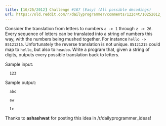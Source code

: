 ```yaml
---
title: [10/25/2012] Challenge #107 [Easy] (All possible decodings)
url: https://old.reddit.com/r/dailyprogrammer/comments/122c4t/10252012_challenge_107_easy_all_possible_decodings/
---
```


Consider the translation from letters to numbers `a -> 1` through `z -> 26`. Every sequence of letters can be translated into a string of numbers this way, with the numbers being mushed together. For instance `hello -> 85121215`. Unfortunately the reverse translation is not unique. `85121215` could map to `hello`, but also to `heaubo`. Write a program that, given a string of digits, outputs every possible translation back to letters.

Sample input:

`  123`

Sample output:

`  abc`

`  aw`

`  lc`

Thanks to __ashashwat__ for posting this idea in /r/dailyprogrammer_ideas!